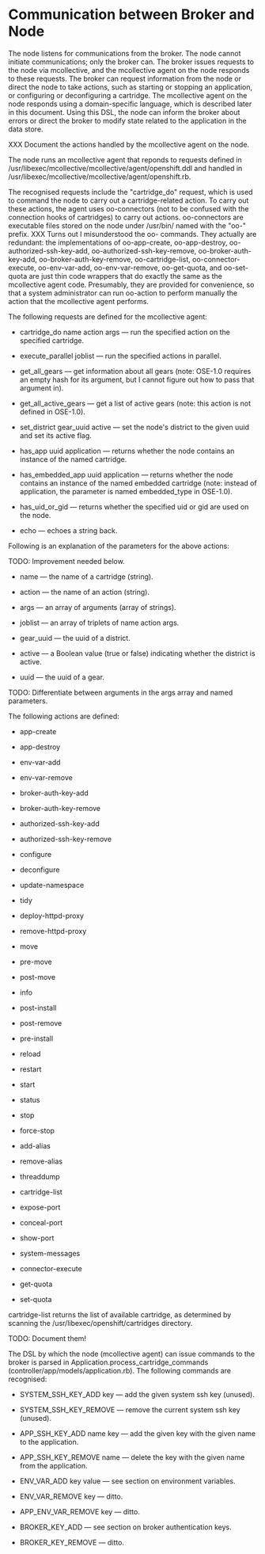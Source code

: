 Communication between Broker and Node
=====================================

The node listens for communications from the broker.  The node cannot
initiate communications; only the broker can.  The broker issues requests to the
node via mcollective, and the mcollective agent on the node responds to these
requests.  The broker can request information from the node or direct the node
to take actions, such as starting or stopping an application, or configuring or
deconfiguring a cartridge.  The mcollective agent on the node responds using a
domain-specific language, which is described later in this document.  Using this
DSL, the node can inform the broker about errors or direct the broker to modify
state related to the application in the data store.

XXX Document the actions handled by the mcollective agent on the node.

The node runs an mcollective agent that reponds to requests defined in
/usr/libexec/mcollective/mcollective/agent/openshift.ddl and handled in
/usr/libexec/mcollective/mcollective/agent/openshift.rb.

The recognised requests include the "cartridge_do" request, which is used to
command the node to carry out a cartridge-related action.  To carry out these
actions, the agent uses oo-connectors (not to be confused with the connection
hooks of cartridges) to carry out actions.  oo-connectors are executable files
stored on the node under  /usr/bin/ named with the "oo-" prefix.  XXX Turns out
I misunderstood the oo- commands.  They actually are redundant: the
implementations of oo-app-create, oo-app-destroy, oo-authorized-ssh-key-add,
oo-authorized-ssh-key-remove, oo-broker-auth-key-add, oo-broker-auth-key-remove,
oo-cartridge-list, oo-connector-execute, oo-env-var-add, oo-env-var-remove,
oo-get-quota, and oo-set-quota are just thin code wrappers that do exactly the
same as the mcollective agent code.  Presumably, they are provided for
convenience, so that a system administrator can run oo-action to perform
manually the action that the mcollective agent performs.

The following requests are defined for the mcollective agent:

* cartridge_do name action args —  run the specified action on the specified
  cartridge.

* execute_parallel joblist —  run the specified actions in parallel.

* get_all_gears —  get information about all gears (note: OSE-1.0 requires an
  empty hash for its argument, but I cannot figure out how to pass that argument
  in).

* get_all_active_gears —  get a list of active gears (note: this action is not
  defined in OSE-1.0).

* set_district gear_uuid active —  set the node's district to the given uuid and
  set its active flag.

* has_app uuid application —  returns whether the node contains an instance of
  the named cartridge.

* has_embedded_app uuid application —  returns whether the node contains an
  instance of the named embedded cartridge (note: instead of application, the
  parameter is named embedded_type in OSE-1.0).

* has_uid_or_gid —  returns whether the specified uid or gid are used on the
  node.

* echo —  echoes a string back.

Following is an explanation of the parameters for the above actions:

TODO: Improvement needed below.

* name —  the name of a cartridge (string).

* action —  the name of an action (string).

* args —  an array of arguments (array of strings).

* joblist —  an array of triplets of name action args.

* gear_uuid —  the uuid of a district.

* active —  a Boolean value (true or false) indicating whether the district is
  active.

* uuid —  the uuid of a gear.

TODO: Differentiate between arguments in the args array and named parameters.

The following actions are defined:

* app-create

* app-destroy

* env-var-add

* env-var-remove

* broker-auth-key-add

* broker-auth-key-remove

* authorized-ssh-key-add

* authorized-ssh-key-remove

* configure

* deconfigure

* update-namespace

* tidy

* deploy-httpd-proxy

* remove-httpd-proxy

* move

* pre-move

* post-move

* info

* post-install

* post-remove

* pre-install

* reload

* restart

* start

* status

* stop

* force-stop

* add-alias

* remove-alias

* threaddump

* cartridge-list

* expose-port

* conceal-port

* show-port

* system-messages

* connector-execute

* get-quota

* set-quota

cartridge-list returns the list of available cartridge, as determined by
scanning the /usr/libexec/openshift/cartridges directory.

TODO: Document them!

The DSL by which the node (mcollective agent) can issue commands to the broker
is parsed in Application.process_cartridge_commands
(controller/app/models/application.rb).  The following commands are recognised:

* SYSTEM_SSH_KEY_ADD key —  add the given system ssh key (unused).

* SYSTEM_SSH_KEY_REMOVE —  remove the current system ssh key (unused).

* APP_SSH_KEY_ADD name key —  add the given key with the given name to the
  application.

* APP_SSH_KEY_REMOVE name —  delete the key with the given name from the
  application.

* ENV_VAR_ADD key value —  see section on environment variables.

* ENV_VAR_REMOVE key —  ditto.

* APP_ENV_VAR_REMOVE key —  ditto.

* BROKER_KEY_ADD —  see section on broker authentication keys.

* BROKER_KEY_REMOVE —  ditto.
